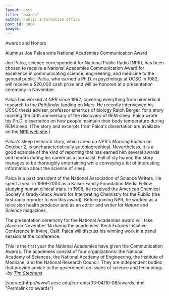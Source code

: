 ```yaml
---
layout: post
title: "awards"
author: Public Information Office
post_id: 3064
images:
---
```


<p class="pagehead">
  Awards and Honors
</p>
<p>
  <span class="sectionhead">Alumnus Joe Palca wins National Academies Communication Award</span><br>
</p>
<p>
  Joe Palca, science correspondent for National Public Radio (NPR), has been chosen to receive a National Academies Communication Award for excellence in communicating science, engineering, and medicine to the general public. Palca, who earned a Ph.D. in psychology at UCSC in 1982, will receive a $20,000 cash prize and will be honored at a presentation ceremony in November.<br>
</p>
<p>
  Palca has worked at NPR since 1992, covering everything from biomedical research to the <i>Pathfinder</i> landing on Mars. He recently interviewed his UCSC thesis adviser, professor emeritus of biology Ralph Berger, for a story marking the 50th anniversary of the discovery of REM sleep. Palca wrote his Ph.D. dissertation on how people maintain their body temperature during REM sleep. (The story and excerpts from Palca's dissertation are available on the <a href="http://www.npr.org/features/feature.php?wfId=1452236">NPR web site</a>.)
</p>
<p>
  Palca's sleep research story, which aired on NPR's <i>Morning Edition</i> on October 2, is uncharacteristically autobiographical. Nevertheless, it is a good example of the kind of reporting that has earned him several awards and honors during his career as a journalist. Full of sly humor, the story manages to be thoroughly entertaining while conveying a lot of interesting information about the science of sleep.<br>
</p>
<p>
  Palca is a past president of the National Association of Science Writers. He spent a year in 1999-2000 as a Kaiser Family Foundation Media Fellow studying human clinical trials. In 1998, he received the American Chemical Society's Grady-Stack Award for Interpreting Chemistry for the Public (the first radio reporter to win this award). Before joining NPR, he worked as a television health producer and as an editor and writer for <i>Nature</i> and <i>Science</i> magazines.<br>
</p>
<p>
  The presentation ceremony for the National Academies award will take place on November 14 during the academies' Keck Futures Initiative Conference in Irvine, Calif. Palca will discuss his winning work in a panel session at the conference.<br>
</p>
<p>
  This is the first year the National Academies have given the Communication Awards. The academies consist of four organizations: the National Academy of Sciences, the National Academy of Engineering, the Institute of Medicine, and the National Research Council. They are independent bodies that provide advice to the government on issues of science and technology.<br>
  <i>-by <a href="mailto:stephens@ucsc.edu">Tim Stephens</a></i>
</p>
<p>

</p>
<p>

</p>
[source](http://www1.ucsc.edu/currents/03-04/10-06/awards.html "Permalink to awards")

